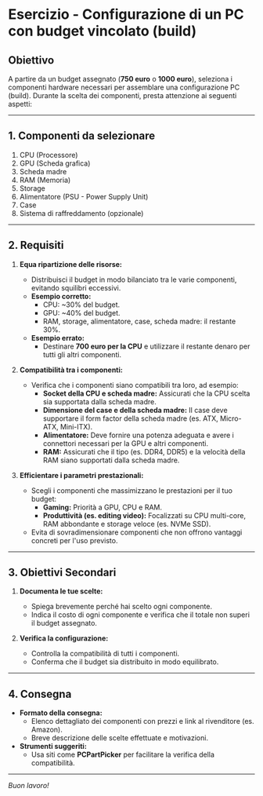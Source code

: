# **Esercizio - Configurazione di un PC con budget vincolato (build)**

## **Obiettivo**

A partire da un budget assegnato (**750 euro** o **1000 euro**), seleziona i componenti hardware necessari per assemblare una configurazione PC (build). Durante la scelta dei componenti, presta attenzione ai seguenti aspetti:

---

## **1. Componenti da selezionare**

1. CPU (Processore)
2. GPU (Scheda grafica)
3. Scheda madre
4. RAM (Memoria)
5. Storage
6. Alimentatore (PSU - Power Supply Unit)
7. Case
8. Sistema di raffreddamento (opzionale)

---

## **2. Requisiti**

1. **Equa ripartizione delle risorse:**
   - Distribuisci il budget in modo bilanciato tra le varie componenti, evitando squilibri eccessivi.
   - **Esempio corretto:**
     - CPU: ~30% del budget.
     - GPU: ~40% del budget.
     - RAM, storage, alimentatore, case, scheda madre: il restante 30%.
   - **Esempio errato:**
     - Destinare **700 euro per la CPU** e utilizzare il restante denaro per tutti gli altri componenti.

2. **Compatibilità tra i componenti:**
   - Verifica che i componenti siano compatibili tra loro, ad esempio:
     - **Socket della CPU e scheda madre:** Assicurati che la CPU scelta sia supportata dalla scheda madre.
     - **Dimensione del case e della scheda madre:** Il case deve supportare il form factor della scheda madre (es. ATX, Micro-ATX, Mini-ITX).
     - **Alimentatore:** Deve fornire una potenza adeguata e avere i connettori necessari per la GPU e altri componenti.
     - **RAM:** Assicurati che il tipo (es. DDR4, DDR5) e la velocità della RAM siano supportati dalla scheda madre.

3. **Efficientare i parametri prestazionali:**
   - Scegli i componenti che massimizzano le prestazioni per il tuo budget:
     - **Gaming:** Priorità a GPU, CPU e RAM.
     - **Produttività (es. editing video):** Focalizzati su CPU multi-core, RAM abbondante e storage veloce (es. NVMe SSD).
   - Evita di sovradimensionare componenti che non offrono vantaggi concreti per l'uso previsto.

---

## **3. Obiettivi Secondari**

1. **Documenta le tue scelte:**
   - Spiega brevemente perché hai scelto ogni componente.
   - Indica il costo di ogni componente e verifica che il totale non superi il budget assegnato.

2. **Verifica la configurazione:**
   - Controlla la compatibilità di tutti i componenti.
   - Conferma che il budget sia distribuito in modo equilibrato.

---

## **4. Consegna**

- **Formato della consegna:**
  - Elenco dettagliato dei componenti con prezzi e link al rivenditore (es. Amazon).
  - Breve descrizione delle scelte effettuate e motivazioni.
- **Strumenti suggeriti:**
  - Usa siti come **PCPartPicker** per facilitare la verifica della compatibilità.

---

*Buon lavoro!*
